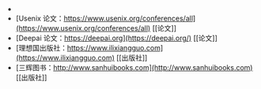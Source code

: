 -
- [Usenix 论文：https://www.usenix.org/conferences/all](https://www.usenix.org/conferences/all) [[论文]]
- [Deepai 论文：https://deepai.org](https://deepai.org/) [[论文]]
- [理想国出版社：https://www.ilixiangguo.com](https://www.ilixiangguo.com) [[出版社]]
- [三辉图书：http://www.sanhuibooks.com](http://www.sanhuibooks.com) [[出版社]]